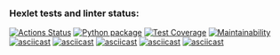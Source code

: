 ### Hexlet tests and linter status:
[![Actions Status](https://github.com/zhek111/python-project-lvl2/workflows/hexlet-check/badge.svg)](https://github.com/zhek111/python-project-lvl2/actions)
[![Python package](https://github.com/zhek111/python-project-lvl2/actions/workflows/python-publish.yml/badge.svg)](https://github.com/zhek111/python-project-lvl2/actions/workflows/python-publish.yml)
[![Test Coverage](https://api.codeclimate.com/v1/badges/1a45223aef835cb9435f/test_coverage)](https://codeclimate.com/github/zhek111/python-project-lvl2/test_coverage)
[![Maintainability](https://api.codeclimate.com/v1/badges/1a45223aef835cb9435f/maintainability)](https://codeclimate.com/github/zhek111/python-project-lvl2/maintainability)
[![asciicast](https://asciinema.org/a/or87MQezOLyZ5DtLMCJTGCG6H.svg)](https://asciinema.org/a/or87MQezOLyZ5DtLMCJTGCG6H)
[![asciicast](https://asciinema.org/a/dKaE81vpzWDM4W4kxV02KC35y.svg)](https://asciinema.org/a/dKaE81vpzWDM4W4kxV02KC35y)
[![asciicast](https://asciinema.org/a/iCpoG1t1B6wBDbEOULtXcJBrA.svg)](https://asciinema.org/a/iCpoG1t1B6wBDbEOULtXcJBrA)
[![asciicast](https://asciinema.org/a/8qAJcSjyFvkM0iOQTOqb8Tufo.svg)](https://asciinema.org/a/8qAJcSjyFvkM0iOQTOqb8Tufo)
[![asciicast](https://asciinema.org/a/UxRUrylB0CWnEXMX2QfKzSSFx.svg)](https://asciinema.org/a/UxRUrylB0CWnEXMX2QfKzSSFx)